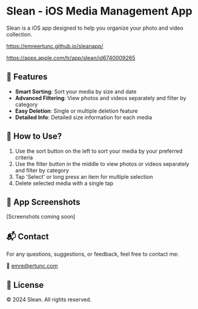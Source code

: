 # Slean - iOS Media Management App

Slean is a iOS app designed to help you organize your photo and video collection.

https://emreertunc.github.io/sleanapp/

https://apps.apple.com/tr/app/slean/id6740009265

## 🌟 Features

- **Smart Sorting**: Sort your media by size and date
- **Advanced Filtering**: View photos and videos separately and filter by category
- **Easy Deletion**: Single or multiple deletion feature
- **Detailed Info**: Detailed size information for each media

## 🚀 How to Use?

1. Use the sort button on the left to sort your media by your preferred criteria
2. Use the filter button in the middle to view photos or videos separately and filter by category
3. Tap 'Select' or long press an item for multiple selection
4. Delete selected media with a single tap

## 📱 App Screenshots

[Screenshots coming soon]

## 📬 Contact

For any questions, suggestions, or feedback, feel free to contact me:

📧 [emre@ertunc.com](mailto:emre@ertunc.com?subject=About%20Slean)

## 📝 License

© 2024 Slean. All rights reserved. 
